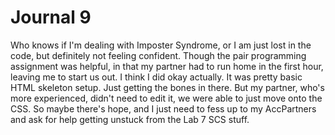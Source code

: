 # Journal 9
Who knows if I'm dealing with Imposter Syndrome, or I am just lost in the code, but definitely not feeling confident. Though 
the pair programming assignment was helpful, in that my partner had to run home in the first hour, leaving me to start us out. 
I think I did okay actually. It was pretty basic HTML skeleton setup. Just getting the bones in there. But my partner, who's 
more experienced, didn't need to edit it, we were able to just move onto the CSS. So maybe there's hope, and I just need to 
fess up to my AccPartners and ask for help getting unstuck from the Lab 7 SCS stuff. 
